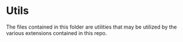 # Utils

The files contained in this folder are utilities that may be utilized by the various extensions contained in this repo.